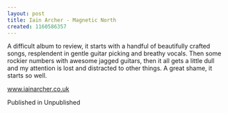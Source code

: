 ```yaml
---
layout: post
title: Iain Archer - Magnetic North
created: 1160586357
---
```

A difficult album to review, it starts with a handful of beautifully crafted songs, resplendent in gentle guitar picking and breathy vocals. Then some rockier numbers with awesome jagged guitars, then it all gets a little dull and my attention is lost and distracted to other things. A great shame, it starts so well.<p><a href='http://www.iainarcher.co.uk' target='_blank'>www.iainarcher.co.uk</a>
<p>Published in Unpublished</p>
